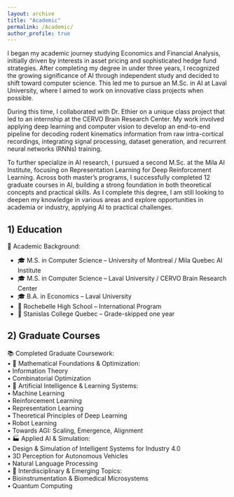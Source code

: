 ```yaml
---
layout: archive
title: "Academic"
permalink: /Academic/
author_profile: true
---
```



I began my academic journey studying Economics and Financial Analysis, initially driven by interests in asset pricing and sophisticated hedge fund strategies. After completing my degree in under three years, I recognized the growing significance of AI through independent study and decided to shift toward computer science. This led me to pursue an M.Sc. in AI at Laval University, where I aimed to work on innovative class projects when possible.

During this time, I collaborated with Dr. Ethier on a unique class project that led to an internship at the CERVO Brain Research Center. My work involved applying deep learning and computer vision to develop an end-to-end pipeline for decoding rodent kinematics information from raw intra-cortical recordings, integrating signal processing, dataset generation, and recurrent neural networks (RNNs) training.

To further specialize in AI research, I pursued a second M.Sc. at the Mila AI Institute, focusing on Representation Learning for Deep Reinforcement Learning. Across both master’s programs, I successfully completed 12 graduate courses in AI, building a strong foundation in both theoretical concepts and practical skills. As I complete this degree, I am still looking to deepen my knowledge in various areas and explore opportunities in academia or industry, applying AI to practical challenges.





## 1) Education 

📌 Academic Background:  
- 🎓 M.S. in Computer Science – University of Montreal / Mila Quebec AI Institute  
- 🎓 M.S. in Computer Science – Laval University / CERVO Brain Research Center  
- 🎓 B.A. in Economics – Laval University  
- 🏫 Rochebelle High School – International Program  
- 🏫 Stanislas College Quebec – Grade-skipped one year  






## 2) Graduate Courses

📚 Completed Graduate Coursework:  
	• 🔢 Mathematical Foundations & Optimization:  
	•	Information Theory  
	•	Combinatorial Optimization  
	• 🤖 Artificial Intelligence & Learning Systems:  
	•	Machine Learning  
	•	Reinforcement Learning  
	•	Representation Learning  
	•	Theoretical Principles of Deep Learning  
	•	Robot Learning  
	•	Towards AGI: Scaling, Emergence, Alignment  
	• 🏭 Applied AI & Simulation:  
	•	Design & Simulation of Intelligent Systems for Industry 4.0  
	•	3D Perception for Autonomous Vehicles  
	•	Natural Language Processing  
	• 🧬 Interdisciplinary & Emerging Topics:  
	•	Bioinstrumentation & Biomedical Microsystems  
	•	Quantum Computing  
